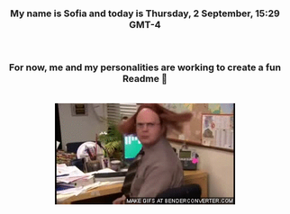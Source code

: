 


<div align="center">
<h3 >My name is Sofia and today is Thursday, 2 September, 15:29 GMT-4</h3><br>
<h3 >For now, me and my personalities are working to create a fun Readme 👋
</h3><br>
<img src='img/dwight.gif' alt='working...'/>
</div>
